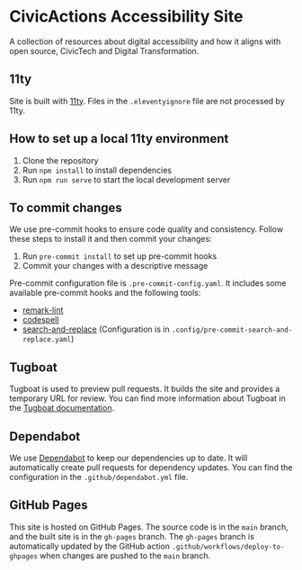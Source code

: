 # CivicActions Accessibility Site

A collection of resources about digital accessibility and how it aligns with open source, CivicTech and Digital Transformation.

## 11ty

Site is built with [11ty](https://www.11ty.dev/). Files in the `.eleventyignore` file are not processed by 11ty.

## How to set up a local 11ty environment

1. Clone the repository
2. Run `npm install` to install dependencies
3. Run `npm run serve` to start the local development server

## To commit changes

We use pre-commit hooks to ensure code quality and consistency. Follow these steps to install it and then commit your changes:

1. Run `pre-commit install` to set up pre-commit hooks
2. Commit your changes with a descriptive message

Pre-commit configuration file is `.pre-commit-config.yaml`. It includes some available pre-commit hooks and the following tools:

- [remark-lint](https://github.com/remarkjs/remark-lint)
- [codespell](https://github.com/codespell-project/codespell)
- [search-and-replace](https://github.com/mattlqx/pre-commit-search-and-replace) (Configuration is in `.config/pre-commit-search-and-replace.yaml`)

## Tugboat

Tugboat is used to preview pull requests. It builds the site and provides a temporary URL for review. You can find more information about Tugboat in the [Tugboat documentation](https://www.tugboatqa.com/).

## Dependabot

We use [Dependabot](https://docs.github.com/en/code-security/dependabot) to keep our dependencies up to date. It will automatically create pull requests for dependency updates. You can find the configuration in the `.github/dependabot.yml` file.

## GitHub Pages

This site is hosted on GitHub Pages. The source code is in the `main` branch, and the built site is in the `gh-pages` branch. The `gh-pages` branch is automatically updated by the GitHub action `.github/workflows/deploy-to-ghpages` when changes are pushed to the `main` branch.
